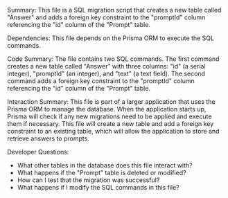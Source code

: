 Summary:
This file is a SQL migration script that creates a new table called "Answer" and adds a foreign key constraint to the "promptId" column referencing the "id" column of the "Prompt" table.

Dependencies:
This file depends on the Prisma ORM to execute the SQL commands.

Code Summary:
The file contains two SQL commands. The first command creates a new table called "Answer" with three columns: "id" (a serial integer), "promptId" (an integer), and "text" (a text field). The second command adds a foreign key constraint to the "promptId" column referencing the "id" column of the "Prompt" table.

Interaction Summary:
This file is part of a larger application that uses the Prisma ORM to manage the database. When the application starts up, Prisma will check if any new migrations need to be applied and execute them if necessary. This file will create a new table and add a foreign key constraint to an existing table, which will allow the application to store and retrieve answers to prompts.

Developer Questions:
- What other tables in the database does this file interact with?
- What happens if the "Prompt" table is deleted or modified?
- How can I test that the migration was successful?
- What happens if I modify the SQL commands in this file?